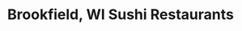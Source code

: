 ---
layout: city
title: Brookfield, WI Sushi Restaurants
permalink: /wisconsin/brookfield/
stateAbbr: WI
stateName: Wisconsin
cityName: Brookfield

---